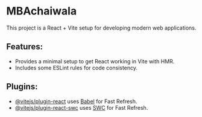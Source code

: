 # MBAchaiwala

This project is a React + Vite setup for developing modern web applications.

## Features:
- Provides a minimal setup to get React working in Vite with HMR.
- Includes some ESLint rules for code consistency.

## Plugins:
- [@vitejs/plugin-react](https://github.com/vitejs/vite-plugin-react/blob/main/packages/plugin-react/README.md) uses [Babel](https://babeljs.io/) for Fast Refresh.
- [@vitejs/plugin-react-swc](https://github.com/vitejs/vite-plugin-react-swc) uses [SWC](https://swc.rs/) for Fast Refresh.
